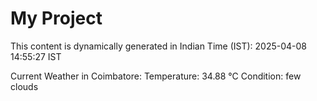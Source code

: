 # My Project

This content is dynamically generated in Indian Time (IST): 2025-04-08 14:55:27 IST


Current Weather in Coimbatore:
Temperature: 34.88 °C
Condition: few clouds

